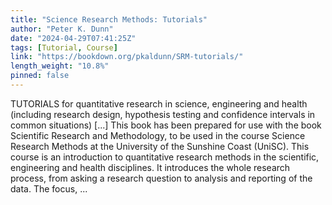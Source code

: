 ```yaml
---
title: "Science Research Methods: Tutorials"
author: "Peter K. Dunn"
date: "2024-04-29T07:41:25Z"
tags: [Tutorial, Course]
link: "https://bookdown.org/pkaldunn/SRM-tutorials/"
length_weight: "10.8%"
pinned: false
---
```


TUTORIALS for quantitative research in science, engineering and health (including research design, hypothesis testing and confidence intervals in common situations) [...] This book has been prepared for use with the book
Scientific Research and Methodology,
to be used in the course Science Research Methods at the
University of the Sunshine Coast (UniSC). This course is an introduction to quantitative research methods in the scientific, engineering and health disciplines.
It introduces the whole research process,
from asking a research question to analysis and reporting of the data.
The focus, ...
